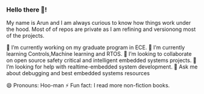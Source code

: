 ### Hello there 👋!
My name is Arun and I am always curious to know how things work under the hood. Most of of repos are private as I am refining and versionong most of the projects.

 🔭 I’m currently working on my graduate program in ECE.
 🌱 I’m currently learning Controls,Machine learning and RTOS.
 👯 I’m looking to collaborate on open source safety critical and intelligent embedded systems projects.
 🤔 I’m looking for help with realtime-embedded system development.
 💬 Ask me about debugging and best embedded systems resources

 😄 Pronouns: Hoo-man
 ⚡ Fun fact: I read more non-fiction books.
<!--
**Aruncsula/Aruncsula** is a ✨ _special_ ✨ repository because its `README.md` (this file) appears on your GitHub profile.

Here are some ideas to get you started:

- 🔭 I’m currently working on 
- 🌱 I’m currently learning C++ and FreeRTOS
- 👯 I’m looking to collaborate on Safety Critical Intelligent Embedded systems
- 🤔 I’m looking for help with ...
- 💬 Ask me about Debugging and Best Embedded systems Resources
- 📫 How to reach me: 
- 😄 Pronouns: Hoo-man
- ⚡ Fun fact: I support both Realmadrid & Barcelona
-->
